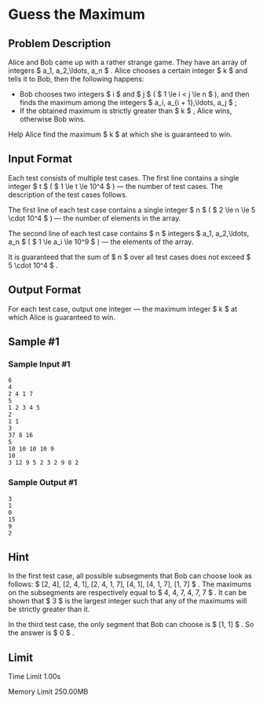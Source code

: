 # Guess the Maximum

## Problem Description

Alice and Bob came up with a rather strange game. They have an array of integers $ a_1, a_2,\ldots, a_n $ . Alice chooses a certain integer $ k $ and tells it to Bob, then the following happens:

- Bob chooses two integers $ i $ and $ j $ ( $ 1 \le i < j \le n $ ), and then finds the maximum among the integers $ a_i, a_{i + 1},\ldots, a_j $ ;
- If the obtained maximum is strictly greater than $ k $ , Alice wins, otherwise Bob wins.

Help Alice find the maximum $ k $ at which she is guaranteed to win.

## Input Format

Each test consists of multiple test cases. The first line contains a single integer $ t $ ( $ 1 \le t \le 10^4 $ ) — the number of test cases. The description of the test cases follows.

The first line of each test case contains a single integer $ n $ ( $ 2 \le n \le 5 \cdot 10^4 $ ) — the number of elements in the array.

The second line of each test case contains $ n $ integers $ a_1, a_2,\ldots, a_n $ ( $ 1 \le a_i \le 10^9 $ ) — the elements of the array.

It is guaranteed that the sum of $ n $ over all test cases does not exceed $ 5 \cdot 10^4 $ .

## Output Format

For each test case, output one integer — the maximum integer $ k $ at which Alice is guaranteed to win.

## Sample #1

### Sample Input #1

```
6
4
2 4 1 7
5
1 2 3 4 5
2
1 1
3
37 8 16
5
10 10 10 10 9
10
3 12 9 5 2 3 2 9 8 2
```

### Sample Output #1

```
3
1
0
15
9
2
```

## Hint

In the first test case, all possible subsegments that Bob can choose look as follows: $ [2, 4], [2, 4, 1], [2, 4, 1, 7], [4, 1], [4, 1, 7], [1, 7] $ . The maximums on the subsegments are respectively equal to $ 4, 4, 7, 4, 7, 7 $ . It can be shown that $ 3 $ is the largest integer such that any of the maximums will be strictly greater than it.

In the third test case, the only segment that Bob can choose is $ [1, 1] $ . So the answer is $ 0 $ .

## Limit



Time Limit
1.00s

Memory Limit
250.00MB